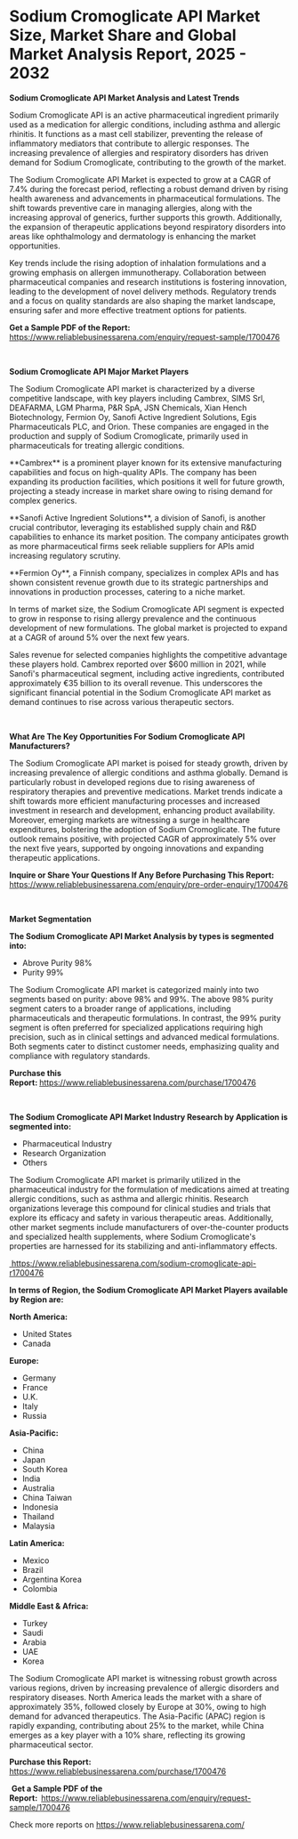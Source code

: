 <p><h1>Sodium Cromoglicate API Market Size, Market Share and Global Market Analysis Report, 2025 - 2032</h1></p><p><strong>Sodium Cromoglicate API Market Analysis and Latest Trends</strong></p>
<p><p>Sodium Cromoglicate API is an active pharmaceutical ingredient primarily used as a medication for allergic conditions, including asthma and allergic rhinitis. It functions as a mast cell stabilizer, preventing the release of inflammatory mediators that contribute to allergic responses. The increasing prevalence of allergies and respiratory disorders has driven demand for Sodium Cromoglicate, contributing to the growth of the market.</p><p>The Sodium Cromoglicate API Market is expected to grow at a CAGR of 7.4% during the forecast period, reflecting a robust demand driven by rising health awareness and advancements in pharmaceutical formulations. The shift towards preventive care in managing allergies, along with the increasing approval of generics, further supports this growth. Additionally, the expansion of therapeutic applications beyond respiratory disorders into areas like ophthalmology and dermatology is enhancing the market opportunities.</p><p>Key trends include the rising adoption of inhalation formulations and a growing emphasis on allergen immunotherapy. Collaboration between pharmaceutical companies and research institutions is fostering innovation, leading to the development of novel delivery methods. Regulatory trends and a focus on quality standards are also shaping the market landscape, ensuring safer and more effective treatment options for patients.</p></p>
<p><strong>Get a Sample PDF of the Report:&nbsp;</strong> <a href="https://www.reliablebusinessarena.com/enquiry/request-sample/1700476?utm_campaign=3024&utm_medium=2&utm_source=Github&utm_content=ia&utm_term=27032025&utm_id=sodium-cromoglicate-api">https://www.reliablebusinessarena.com/enquiry/request-sample/1700476</a></p>
<p>&nbsp;</p>
<p><strong>Sodium Cromoglicate API Major Market Players</strong></p>
<p><p>The Sodium Cromoglicate API market is characterized by a diverse competitive landscape, with key players including Cambrex, SIMS Srl, DEAFARMA, LGM Pharma, P&R SpA, JSN Chemicals, Xian Hench Biotechnology, Fermion Oy, Sanofi Active Ingredient Solutions, Egis Pharmaceuticals PLC, and Orion. These companies are engaged in the production and supply of Sodium Cromoglicate, primarily used in pharmaceuticals for treating allergic conditions.</p><p>**Cambrex** is a prominent player known for its extensive manufacturing capabilities and focus on high-quality APIs. The company has been expanding its production facilities, which positions it well for future growth, projecting a steady increase in market share owing to rising demand for complex generics.</p><p>**Sanofi Active Ingredient Solutions**, a division of Sanofi, is another crucial contributor, leveraging its established supply chain and R&D capabilities to enhance its market position. The company anticipates growth as more pharmaceutical firms seek reliable suppliers for APIs amid increasing regulatory scrutiny.</p><p>**Fermion Oy**, a Finnish company, specializes in complex APIs and has shown consistent revenue growth due to its strategic partnerships and innovations in production processes, catering to a niche market.</p><p>In terms of market size, the Sodium Cromoglicate API segment is expected to grow in response to rising allergy prevalence and the continuous development of new formulations. The global market is projected to expand at a CAGR of around 5% over the next few years.</p><p>Sales revenue for selected companies highlights the competitive advantage these players hold. Cambrex reported over $600 million in 2021, while Sanofi's pharmaceutical segment, including active ingredients, contributed approximately €35 billion to its overall revenue. This underscores the significant financial potential in the Sodium Cromoglicate API market as demand continues to rise across various therapeutic sectors.</p></p>
<p>&nbsp;</p>
<p><strong>What Are The Key Opportunities For Sodium Cromoglicate API Manufacturers?</strong></p>
<p><p>The Sodium Cromoglicate API market is poised for steady growth, driven by increasing prevalence of allergic conditions and asthma globally. Demand is particularly robust in developed regions due to rising awareness of respiratory therapies and preventive medications. Market trends indicate a shift towards more efficient manufacturing processes and increased investment in research and development, enhancing product availability. Moreover, emerging markets are witnessing a surge in healthcare expenditures, bolstering the adoption of Sodium Cromoglicate. The future outlook remains positive, with projected CAGR of approximately 5% over the next five years, supported by ongoing innovations and expanding therapeutic applications.</p></p>
<p><strong>Inquire or Share Your Questions If Any Before Purchasing This Report:</strong> <a href="https://www.reliablebusinessarena.com/enquiry/pre-order-enquiry/1700476?utm_campaign=3024&utm_medium=2&utm_source=Github&utm_content=ia&utm_term=27032025&utm_id=sodium-cromoglicate-api">https://www.reliablebusinessarena.com/enquiry/pre-order-enquiry/1700476</a></p>
<p>&nbsp;</p>
<p><strong>Market Segmentation</strong></p>
<p><strong>The Sodium Cromoglicate API Market Analysis by types is segmented into:</strong></p>
<p><ul><li>Abrove Purity 98%</li><li>Purity 99%</li></ul></p>
<p><p>The Sodium Cromoglicate API market is categorized mainly into two segments based on purity: above 98% and 99%. The above 98% purity segment caters to a broader range of applications, including pharmaceuticals and therapeutic formulations. In contrast, the 99% purity segment is often preferred for specialized applications requiring high precision, such as in clinical settings and advanced medical formulations. Both segments cater to distinct customer needs, emphasizing quality and compliance with regulatory standards.</p></p>
<p><strong>Purchase this Report:&nbsp;</strong><a href="https://www.reliablebusinessarena.com/purchase/1700476?utm_campaign=3024&utm_medium=2&utm_source=Github&utm_content=ia&utm_term=27032025&utm_id=sodium-cromoglicate-api">https://www.reliablebusinessarena.com/purchase/1700476</a></p>
<p>&nbsp;</p>
<p><strong>The Sodium Cromoglicate API Market Industry Research by Application is segmented into:</strong></p>
<p><ul><li>Pharmaceutical Industry</li><li>Research Organization</li><li>Others</li></ul></p>
<p><p>The Sodium Cromoglicate API market is primarily utilized in the pharmaceutical industry for the formulation of medications aimed at treating allergic conditions, such as asthma and allergic rhinitis. Research organizations leverage this compound for clinical studies and trials that explore its efficacy and safety in various therapeutic areas. Additionally, other market segments include manufacturers of over-the-counter products and specialized health supplements, where Sodium Cromoglicate's properties are harnessed for its stabilizing and anti-inflammatory effects.</p></p>
<p><a href="https://www.reliablebusinessarena.com/sodium-cromoglicate-api-r1700476?utm_campaign=3024&utm_medium=2&utm_source=Github&utm_content=ia&utm_term=27032025&utm_id=sodium-cromoglicate-api">&nbsp;https://www.reliablebusinessarena.com/sodium-cromoglicate-api-r1700476</a></p>
<p><strong>In terms of Region, the Sodium Cromoglicate API Market Players available by Region are:</strong></p>
<p>
    <p> <strong> North America: </strong>
        <ul>
            <li>United States</li>
            <li>Canada</li>
        </ul>
        </p> 
    <p> <strong> Europe: </strong>
        <ul>
            <li>Germany</li>
            <li>France</li>
            <li>U.K.</li>
            <li>Italy</li>
            <li>Russia</li>
        </ul>
        </p> 
    <p> <strong> Asia-Pacific: </strong>
        <ul>
            <li>China</li>
            <li>Japan</li>
            <li>South Korea</li>
            <li>India</li>
            <li>Australia</li>
            <li>China Taiwan</li>
            <li>Indonesia</li>
            <li>Thailand</li>
            <li>Malaysia</li>
        </ul>
        </p> 
    <p> <strong> Latin America: </strong>
        <ul>
            <li>Mexico</li>
            <li>Brazil</li>
            <li>Argentina Korea</li>
            <li>Colombia</li>
        </ul>
        </p> 
    <p> <strong> Middle East & Africa: </strong>
        <ul>
            <li>Turkey</li>
            <li>Saudi</li>
            <li>Arabia</li>
            <li>UAE</li>
            <li>Korea</li>
        </ul>
    </p>
    </p>
<p><p>The Sodium Cromoglicate API market is witnessing robust growth across various regions, driven by increasing prevalence of allergic disorders and respiratory diseases. North America leads the market with a share of approximately 35%, followed closely by Europe at 30%, owing to high demand for advanced therapeutics. The Asia-Pacific (APAC) region is rapidly expanding, contributing about 25% to the market, while China emerges as a key player with a 10% share, reflecting its growing pharmaceutical sector.</p></p>
<p><strong>Purchase this Report: </strong><a href="https://www.reliablebusinessarena.com/purchase/1700476?utm_campaign=3024&utm_medium=2&utm_source=Github&utm_content=ia&utm_term=27032025&utm_id=sodium-cromoglicate-api">https://www.reliablebusinessarena.com/purchase/1700476</a></p>
<p>&nbsp;<strong>Get a Sample PDF of the Report:&nbsp;&nbsp;</strong><a href="https://www.reliablebusinessarena.com/enquiry/request-sample/1700476?utm_campaign=3024&utm_medium=2&utm_source=Github&utm_content=ia&utm_term=27032025&utm_id=sodium-cromoglicate-api">https://www.reliablebusinessarena.com/enquiry/request-sample/1700476</a></p>
<p><strong></strong></p>
<p>Check more reports on <a href="https://www.reliablebusinessarena.com/?utm_campaign=3024&utm_medium=2&utm_source=Github&utm_content=ia&utm_term=27032025&utm_id=sodium-cromoglicate-api">https://www.reliablebusinessarena.com/</a></p>